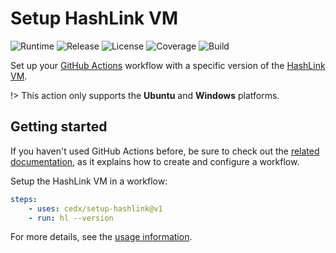 # Setup HashLink VM
![Runtime](https://badgen.net/badge/node/%3E%3D12.0.0/green) ![Release](https://badgen.net/badge/action/v1.0.0/blue) ![License](https://badgen.net/badge/license/MIT/blue) ![Coverage](https://badgen.net/coveralls/c/github/cedx/setup-hashlink/main) ![Build](https://badgen.net/github/checks/cedx/setup-hashlink/main)

Set up your [GitHub Actions](https://docs.github.com/en/actions) workflow with a specific version of the [HashLink VM](https://hashlink.haxe.org).

!> This action only supports the **Ubuntu** and **Windows** platforms.  

## Getting started
If you haven't used GitHub Actions before, be sure to check out the [related documentation](https://help.github.com/en/actions), as it explains how to create and configure a workflow.

Setup the HashLink VM in a workflow:

```yaml
steps:
	- uses: cedx/setup-hashlink@v1
	- run: hl --version
```

For more details, see the [usage information](usage.md).
